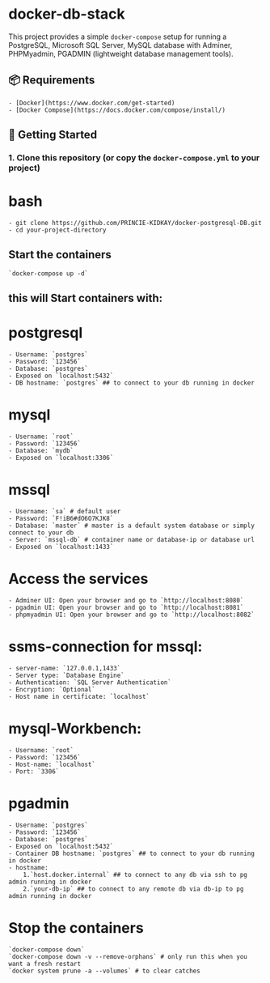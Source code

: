 # docker-db-stack



This project provides a simple `docker-compose` setup for running a PostgreSQL, Microsoft SQL Server, MySQL database with Adminer, PHPMyadmin, PGADMIN (lightweight database management tools).

## 📦 Requirements

    - [Docker](https://www.docker.com/get-started)
    - [Docker Compose](https://docs.docker.com/compose/install/)

## 🚀 Getting Started

### 1. Clone this repository (or copy the `docker-compose.yml` to your project)

# bash
    - git clone https://github.com/PRINCIE-KIDKAY/docker-postgresql-DB.git
    - cd your-project-directory


## Start the containers
    `docker-compose up -d`

## this will Start containers with:

# postgresql
    - Username: `postgres`
    - Password: `123456`
    - Database: `postgres`
    - Exposed on `localhost:5432`
    - DB hostname: `postgres` ## to connect to your db running in docker
    

# mysql
    - Username: `root`
    - Password: `123456`
    - Database: `mydb`
    - Exposed on `localhost:3306`

# mssql
    - Username: `sa` # default user
    - Password: `F!iB6#dO6O7KJK8`
    - Database: `master` # master is a default system database or simply connect to your db 
    - Server: `mssql-db` # container name or database-ip or database url
    - Exposed on `localhost:1433`



# Access the services
    - Adminer UI: Open your browser and go to `http://localhost:8080`
    - pgadmin UI: Open your browser and go to `http://localhost:8081`
    - phpmyadmin UI: Open your browser and go to `http://localhost:8082`

# ssms-connection for mssql:
    - server-name: `127.0.0.1,1433`
    - Server type: `Database Engine`
    - Authentication: `SQL Server Authentication`
    - Encryption: `Optional`
    - Host name in certificate: `localhost`

# mysql-Workbench:
    - Username: `root`
    - Password: `123456`
    - Host-name: `localhost`
    - Port: `3306`

# pgadmin
    - Username: `postgres`
    - Password: `123456`
    - Database: `postgres`
    - Exposed on `localhost:5432`
    - Container DB hostname: `postgres` ## to connect to your db running in docker
    - hostname:  
        1.`host.docker.internal` ## to connect to any db via ssh to pg admin running in docker
        2.`your-db-ip` ## to connect to any remote db via db-ip to pg admin running in docker

# Stop the containers
    `docker-compose down`
    `docker-compose down -v --remove-orphans` # only run this when you want a fresh restart
    `docker system prune -a --volumes` # to clear catches